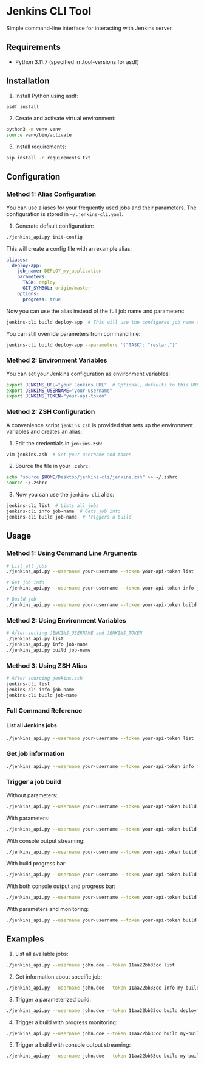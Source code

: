 # Jenkins CLI Tool

Simple command-line interface for interacting with Jenkins server.

## Requirements

- Python 3.11.7 (specified in .tool-versions for asdf)

## Installation

1. Install Python using asdf:
```bash
asdf install
```

2. Create and activate virtual environment:
```bash
python3 -m venv venv
source venv/bin/activate
```

3. Install requirements:
```bash
pip install -r requirements.txt
```

## Configuration

### Method 1: Alias Configuration
You can use aliases for your frequently used jobs and their parameters. The configuration is stored in `~/.jenkins-cli.yaml`.

1. Generate default configuration:
```bash
./jenkins_api.py init-config
```

This will create a config file with an example alias:
```yaml
aliases:
  deploy-app:
    job_name: DEPLOY_my_application
    parameters:
      TASK: deploy
      GIT_SYMBOL: origin/master
    options:
      progress: true
```

Now you can use the alias instead of the full job name and parameters:
```bash
jenkins-cli build deploy-app  # This will use the configured job name and parameters
```

You can still override parameters from command line:
```bash
jenkins-cli build deploy-app --parameters '{"TASK": "restart"}'
```

### Method 2: Environment Variables
You can set your Jenkins configuration as environment variables:
```bash
export JENKINS_URL="your Jenkins URL"  # Optional, defaults to this URL 
export JENKINS_USERNAME="your-username"
export JENKINS_TOKEN="your-api-token"
```

### Method 2: ZSH Configuration
A convenience script `jenkins.zsh` is provided that sets up the environment variables and creates an alias:

1. Edit the credentials in `jenkins.zsh`:
```bash
vim jenkins.zsh  # Set your username and token
```

2. Source the file in your `.zshrc`:
```bash
echo "source $HOME/Desktop/jenkins-cli/jenkins.zsh" >> ~/.zshrc
source ~/.zshrc
```

3. Now you can use the `jenkins-cli` alias:
```bash
jenkins-cli list  # Lists all jobs
jenkins-cli info job-name  # Gets job info
jenkins-cli build job-name  # Triggers a build
```

## Usage

### Method 1: Using Command Line Arguments
```bash
# List all jobs
./jenkins_api.py --username your-username --token your-api-token list

# Get job info
./jenkins_api.py --username your-username --token your-api-token info job-name

# Build job
./jenkins_api.py --username your-username --token your-api-token build job-name
```

### Method 2: Using Environment Variables
```bash
# After setting JENKINS_USERNAME and JENKINS_TOKEN
./jenkins_api.py list
./jenkins_api.py info job-name
./jenkins_api.py build job-name
```

### Method 3: Using ZSH Alias
```bash
# After sourcing jenkins.zsh
jenkins-cli list
jenkins-cli info job-name
jenkins-cli build job-name
```

### Full Command Reference

#### List all Jenkins jobs
```bash
./jenkins_api.py --username your-username --token your-api-token list
```

### Get job information
```bash
./jenkins_api.py --username your-username --token your-api-token info job-name
```

### Trigger a job build
Without parameters:
```bash
./jenkins_api.py --username your-username --token your-api-token build job-name
```

With parameters:
```bash
./jenkins_api.py --username your-username --token your-api-token build job-name --parameters '{"param1": "value1"}'
```

With console output streaming:
```bash
./jenkins_api.py --username your-username --token your-api-token build job-name --stream
```

With build progress bar:
```bash
./jenkins_api.py --username your-username --token your-api-token build job-name --progress
```

With both console output and progress bar:
```bash
./jenkins_api.py --username your-username --token your-api-token build job-name --stream --progress
```

With parameters and monitoring:
```bash
./jenkins_api.py --username your-username --token your-api-token build job-name --parameters '{"param1": "value1"}' --stream --progress
```

## Examples

1. List all available jobs:
```bash
./jenkins_api.py --username john.doe --token 11aa22bb33cc list
```

2. Get information about specific job:
```bash
./jenkins_api.py --username john.doe --token 11aa22bb33cc info my-build-job
```

3. Trigger a parameterized build:
```bash
./jenkins_api.py --username john.doe --token 11aa22bb33cc build deployment-job --parameters '{"environment": "staging", "version": "1.2.3"}'
```

4. Trigger a build with progress monitoring:
```bash
./jenkins_api.py --username john.doe --token 11aa22bb33cc build my-build-job --progress
```

5. Trigger a build with console output streaming:
```bash
./jenkins_api.py --username john.doe --token 11aa22bb33cc build my-build-job --stream
```

